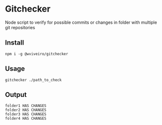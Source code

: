# Gitchecker
Node script to verify for possible commits or changes in folder with multiple git repositories

## Install
```
npm i -g @wviveiro/gitchecker
```

## Usage
```
gitchecker ./path_to_check
```

## Output
```
folder1 HAS CHANGES
folder2 HAS CHANGES
folder3 HAS CHANGES
folder4 HAS CHANGES
```